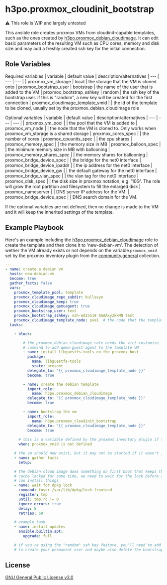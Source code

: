 h3po.proxmox_cloudinit_bootstrap
=========

:warning: This role is WIP and largely untested

This ansible role creates proxmox VMs from cloudinit-capable templates, such as the ones created by [h3po.proxmox_debian_cloudimage](https://github.com/h3po/ansible-role-proxmox-debian-cloudimage/).
It can edit basic parameters of the resulting VM such as CPU cores, memory and disk size and may add a freshly created ssh key for the initial connection.

Role Variables
--------------

Required variables
| variable | default value | description/alternatives
| --- | --- | --- |
| proxmox_vm_storage | local | the storage that the VM is cloned onto
| proxmox_bootstrap_user | bootstrap | the name of the user that is added to the VM
| proxmox_bootstrap_sshkey | random | the ssh key of the bootstrap user. if this is "random", a new key will be created for the first connection
| proxmox_cloudimage_template_vmid | | the id of the template to be cloned, usually set by the proxmox_debian_cloudimage role

Optional variables
| variable | default value | description/alternatives
| --- | --- | --- |
| proxmox_vm_pool | | the pool that the VM is added to
| proxmox_vm_node | | the node that the VM is cloned to. Only works when proxmox_vm_storage is a shared storage
| proxmox_cores_spec | | the number of cores
| proxmox_cpuunits_spec | | the cpu shares
| proxmox_memory_spec | | the memory size in MB
| proxmox_balloon_spec | | the minimum memory size in MB with ballooning
| proxmox_memory_shares_spec | | the memory shares for ballooning
| proxmox_bridge_device_spec | | the bridge for the net0 interface
| proxmox_bridge_device_ipaddr | | the ip address for the net0 interface
| proxmox_bridge_device_gw | | the default gateway for the net0 interface
| proxmox_bridge_vlan_spec | | the vlan tag for the net0 interface
| proxmox_disk_spec | | the disk size in proxmox notation, e.g. '10G'. The role will grow the root partition and filesystem to fill the enlarged disk
| proxmox_nameserver | | DNS server IP address for the VM.
| proxmox_bridge_device_spec | | DNS search domain for the VM.

If the optional variables are not defined, then no change is made to the VM and it will keep the inherited settings of the template.

Example Playbook
----------------

Here's an example including the [h3po.proxmox_debian_cloudimage](https://github.com/h3po/ansible-role-proxmox-debian-cloudimage/) role to create the template and then clone it to 'new-debian-vm'. The detection of wether the VM already exists or not depends on the variable `proxmox_vmid` set by the proxmox inventory plugin from the [community.general](https://github.com/ansible-collections/community.general) collection.

```yaml
---
- name: create a debian vm
  hosts: new-debian-vm
  become: true
  gather_facts: false
  vars:
    proxmox_template_pool: template
    proxmox_cloudimage_repo_subdir: bullseye
    proxmox_cloudimage_keep: true
    proxmox_cloudimage_qemuagent: true
    proxmox_bootstrap_user: test
    proxmox_bootstrap_sshkey: ssh-ed25519 AAAAxyzkkMN test
    proxmox_cloudimage_template_node: pve1  # the node that the template is on
  tasks:

    - block:

        # the proxmox_debian_cloudimage role needs the virt-customize
        # command to add qemu-guest-agent to the template VM
        - name: install libguestfs-tools on the proxmox host
          package:
            name: libguestfs-tools
            state: present
          delegate_to: "{{ proxmox_cloudimage_template_node }}"
          become: true

        - name: create the debian template
          import_role:
            name: h3po.proxmox_debian_cloudimage
          delegate_to: "{{ proxmox_cloudimage_template_node }}"
          become: true

        - name: bootstrap the vm
          import_role:
            name: h3po.proxmox_cloudinit_bootstrap
          delegate_to: "{{ proxmox_cloudimage_template_node }}"
          become: true
      
      # this is a variable defined by the proxmox inventory plugin if the vm exists
      when: proxmox_vmid is not defined

    # the vm should now exist, but it may not be started if it wasn't just created
    - name: gather facts
      setup:

    # the debian cloud image does something on first boot that keeps the dpkg
    # cache locked for some time, we need to wait for the lock before ansible
    # can install things
    - name: wait for dpkg lock
      command: fuser /var/lib/dpkg/lock-frontend
      register: tmp
      until: tmp.rc != 0
      ignore_errors: true
      delay: 5
      retries: 60

    # example task
    - name: install updates
      ansible.builtin.apt:
        upgrade: full

    # if you're using the "random" ssh key feature, you'll need to add tasks here
    # to create your permanent user and maybe also delete the bootstrap user
```

License
-------

[GNU General Public License v3.0](LICENSE)
